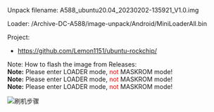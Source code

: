 Unpack filename: A588_ubuntu20.04_20230202-135921_V1.0.img

Loader: /Archive-DC-A588/image-unpack/Android/MiniLoaderAll.bin

Project:

 - https://github.com/Lemon1151/ubuntu-rockchip/

Note: How to flash the image from Releases:  
**Note:** Please enter LOADER mode, <span style="color:red;">not</span> MASKROM mode!  
**Note:** Please enter LOADER mode, <span style="color:red;">not</span> MASKROM mode!  
**Note:** Please enter LOADER mode, <span style="color:red;">not</span> MASKROM mode!

![刷机步骤](https://github.com/user-attachments/assets/0445e383-10ba-484b-9787-3902d73ca045)
